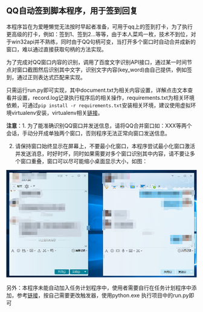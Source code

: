 ## QQ自动签到脚本程序，用于签到回复

本程序旨在为爱睡懒觉无法按时早起者准备，可用于qq上的签到打卡，为了执行更高级的打卡，例如：签到1、签到2...等等，由于本人菜鸡一枚，技术不到位，对于win32api并不熟练，同时由于QQ句柄可变，当打开多个窗口时自动合并成新的窗口，难以通过直接获取句柄的方法实现。

为了完成对QQ窗口内容的识别，调用了百度文字识别API接口，通过某一时间节点对窗口截图然后识别其中文字，识别文字内容(key_word)由自己提供，例如签到，通过正则表达式匹配来实现。

只需运行run.py即可实现，其中document.txt为相关内容设置，详解点击文本查看并设置，record.log记录执行程序后的相关操作，requirements.txt为相关环境依赖，可通过`pip install -r requirements.txt`安装相关环境，建议使用虚拟环境virtualenv安装，virtualenv相关[链接](https://www.liaoxuefeng.com/wiki/1016959663602400/1019273143120480)。

**注意**：1. 为了能准确识别QQ窗口并发送信息，请将QQ合并窗口如：XXX等两个会话，手动分开成单独两个窗口，否则程序无法正常向窗口发送信息。

2. 请保持窗口始终显示在屏幕上，不要最小化窗口，本程序尝试最小化窗口激活并发送消息，时好时坏，同时如果需要对多个窗口识别其中内容，请不要让多个窗口重叠，窗口可以尽可能缩小桌面显示大小，如图：

![example](./example/example.png)

另外：本程序未能自动加入任务计划程序中，使用者需要自行在任务计划程序中添加，参考[链接](https://www.jianshu.com/p/09b0eaeb349f)，按自己需要更改触发器，使用python.exe 执行项目中的run.py即可